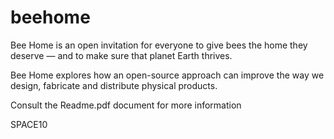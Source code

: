 # beehome
 Bee Home is an open invitation for everyone to give bees the home they deserve — and to make sure that planet Earth thrives.

 Bee Home explores how an open-source approach can improve the way we design, fabricate and distribute physical products.

 Consult the Readme.pdf document for more information

 SPACE10
